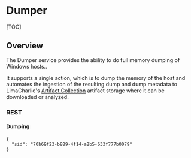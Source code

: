 # Dumper

[TOC]

## Overview
The Dumper service provides the ability to do full memory dumping of Windows hosts..

It supports a single action, which is to dump the memory of the host and automates the ingestion
of the resulting dump and dump metadata to LimaCharlie's [Artifact Collection](external_logs.md)
artifact storage where it can be downloaded or analyzed.

### REST

#### Dumping
```
{
  "sid": "70b69f23-b889-4f14-a2b5-633f777b0079"
}
```

